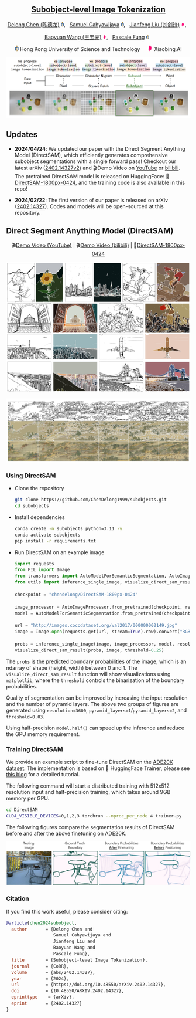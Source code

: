 <div align="center">

## [Subobject-level Image Tokenization](https://arxiv.org/abs/2402.14327)

[Delong Chen (陈德龙)](https://chendelong.world/)
<img src="assets/hkust_logo.png" alt="Logo" width="8">, &nbsp; 
[Samuel Cahyawijaya](https://samuelcahyawijaya.github.io/)
<img src="assets/hkust_logo.png" alt="Logo" width="8">, &nbsp; 
[Jianfeng Liu (刘剑锋)](https://www.linkedin.com/in/jianfeng-liu-9539897b/) 
<img src="assets/xiaobing_logo.jpg" alt="Logo" width="10">, &nbsp; 

[Baoyuan Wang (王宝元)](https://sites.google.com/site/zjuwby/)
<img src="assets/xiaobing_logo.jpg" alt="Logo" width="10">, &nbsp; 
[Pascale Fung](https://pascale.home.ece.ust.hk/)
<img src="assets/hkust_logo.png" alt="Logo" width="8"> &nbsp; 

<img src="assets/hkust_logo.png" alt="Logo" width="10"> Hong Kong University of Science and Technology &nbsp; &nbsp; 
<img src="assets/xiaobing_logo.jpg" alt="Logo" width="15"> Xiaobing.AI


<!-- [[arXiv]](https://arxiv.org/abs/2402.14327)&nbsp;|&nbsp;
[[Github]](https://github.com/ChenDelong1999/subobjects) -->

</div>

![teaser](assets/teaser.png)


## Updates
- **2024/04/24**: We updated our paper with the Direct Segment Anything Model (DirectSAM), which efficiently generates comprehensive subobject segmentations with a single forward pass! Checkout our latest arXiv ([2402.14327v2](https://arxiv.org/abs/2402.14327v2)) and 🎬Demo Video on [YouTube](https://www.youtube.com/watch?v=tlNs7xUQ0x4) or [bilibili](https://www.bilibili.com/video/BV1yH4y1A7V3/). The pretrained DirectSAM model is released on HuggingFace: 🤗[DirectSAM-1800px-0424](https://huggingface.co/chendelong/DirectSAM-1800px-0424), and the training code is also available in this repo!


- **2024/02/22**: The first version of our paper is released on arXiv ([2402.14327](https://arxiv.org/abs/2402.14327)). Codes and models will be open-sourced at this repository.


## Direct Segment Anything Model (DirectSAM)

<div align="center">

🎬[Demo Video (YouTube)](https://www.youtube.com/watch?v=tlNs7xUQ0x4) | 🎬[Demo Video (bilibili)](https://www.bilibili.com/video/BV1yH4y1A7V3) | 🤗[DirectSAM-1800px-0424](https://huggingface.co/chendelong/DirectSAM-1800px-0424)

</div>


![DirectSAM visualizations](assets/DirectSAM_visualizations.jpg)

![DirectSAM qingming](assets/DirectSAM_qingming.jpg)


### Using DirectSAM

- Clone the repository 

    ```bash
    git clone https://github.com/ChenDelong1999/subobjects.git
    cd subobjects
    ```

- Install dependencies

    ```bash
    conda create -n subobjects python=3.11 -y
    conda activate subobjects
    pip install -r requirements.txt
    ```

- Run DirectSAM on an example image

    ```python
    import requests
    from PIL import Image
    from transformers import AutoModelForSemanticSegmentation, AutoImageProcessor
    from utils import inference_single_image, visualize_direct_sam_result

    checkpoint = "chendelong/DirectSAM-1800px-0424"

    image_processor = AutoImageProcessor.from_pretrained(checkpoint, reduce_labels=True)
    model = AutoModelForSemanticSegmentation.from_pretrained(checkpoint).to('cuda').eval()

    url = "http://images.cocodataset.org/val2017/000000002149.jpg"
    image = Image.open(requests.get(url, stream=True).raw).convert("RGB")

    probs = inference_single_image(image, image_processor, model, resolution=None, pyramid_layers=0)
    visualize_direct_sam_result(probs, image, threshold=0.25)
    ```

The `probs` is the predicted boundary probabilities of the image, which is an ndarray of shape (height, width) between 0 and 1. The `visualize_direct_sam_result` function will show visualizations using `matplotlib`, where the `threshold` controls the binarization of the boundary probabilities.

Quality of segmentation can be improved by increasing the input resolution and the number of pyramid layers. The above two groups of figures are generated using `resolution=3600`, `pyramid_layers=1`/`pyramid_layers=2`, and `threshold=0.03`.

Using half-precision `model.half()` can speed up the inference and reduce the GPU memory requirement.

### Training DirectSAM

We provide an example script to fine-tune DirectSAM on the [ADE20K dataset](https://huggingface.co/datasets/scene_parse_150). The implementation is based on 🤗 HuggingFace Trainer, please see [this blog](https://huggingface.co/docs/transformers/tasks/semantic_segmentation) for a detailed tutorial.

The following command will start a distributed training with 512x512 resolution input and half-precision training, which takes around 9GB memory per GPU. 

```bash
cd DirectSAM
CUDA_VISIBLE_DEVICES=0,1,2,3 torchrun --nproc_per_node 4 trainer.py
```

The following figures compare the segmentation results of DirectSAM before and after the above finetuning on ADE20K.

![DirectSAM finetuning](assets/ade20k_finetuning_visualization.jpg)


### Citation

If you find this work useful, please consider citing:

```bibtex
@article{chen2024subobject,
  author       = {Delong Chen and
                  Samuel Cahyawijaya and
                  Jianfeng Liu and
                  Baoyuan Wang and
                  Pascale Fung},
  title        = {Subobject-level Image Tokenization},
  journal      = {CoRR},
  volume       = {abs/2402.14327},
  year         = {2024},
  url          = {https://doi.org/10.48550/arXiv.2402.14327},
  doi          = {10.48550/ARXIV.2402.14327},
  eprinttype    = {arXiv},
  eprint       = {2402.14327}
}
```
